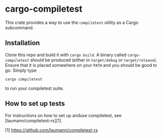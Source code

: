 cargo-compiletest
=================

This crate provides a way to use the `compiletest` utility as a Cargo
subcommand.

Installation
------------
Clone this repo and build it with `cargo build`. A binary called
`cargo-compiletest` should be produced (either in `target/debug` or
`target/release`). Ensure that it is placed somewhere on your `PATH` and you
should be good to go. Simply type

```
cargo compiletest
```

to run your compiletest suite.

How to set up tests
-------------------
For instructions on how to set up anduse compiletest, see
[laumann/compiletest-rs][1].


[1] https://github.com/laumann/compiletest-rs
